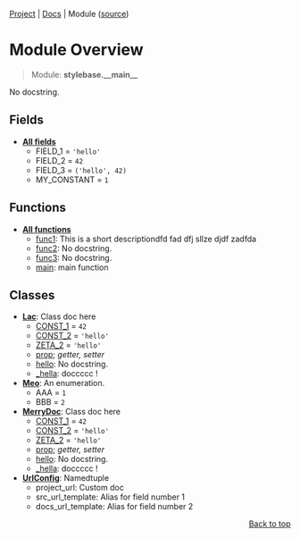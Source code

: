 [Project](https://github.com/pyrustic/stylebase#readme) | [Docs](https://github.com/pyrustic/stylebase/blob/master/docs/README.md) | Module ([source](https://github.com/pyrustic/stylebase/blob/master/stylebase/__main__.py))

# Module Overview
> Module: **stylebase.\_\_main\_\_**

No docstring.

## Fields
- [**All fields**](https://github.com/pyrustic/stylebase/blob/master/docs/modules/stylebase/__main__/fields.md)
    - FIELD\_1 = `'hello'`
    - FIELD\_2 = `42`
    - FIELD\_3 = `('hello', 42)`
    - MY\_CONSTANT = `1`

## Functions
- [**All functions**](https://github.com/pyrustic/stylebase/blob/master/docs/modules/stylebase/__main__/funcs.md)
    - [func1](https://github.com/pyrustic/stylebase/blob/master/docs/modules/stylebase/__main__/funcs.md#func1): This is a short descriptiondfd fad dfj sllze djdf zadfda
    - [func2](https://github.com/pyrustic/stylebase/blob/master/docs/modules/stylebase/__main__/funcs.md#func2): No docstring.
    - [func3](https://github.com/pyrustic/stylebase/blob/master/docs/modules/stylebase/__main__/funcs.md#func3): No docstring.
    - [main](https://github.com/pyrustic/stylebase/blob/master/docs/modules/stylebase/__main__/funcs.md#main): main function

## Classes
- [**Lac**](https://github.com/pyrustic/stylebase/blob/master/docs/modules/stylebase/__main__/class-Lac.md): Class doc here
    - [CONST\_1](https://github.com/pyrustic/stylebase/blob/master/docs/modules/stylebase/__main__/class-Lac.md#fields-table) = `42`
    - [CONST\_2](https://github.com/pyrustic/stylebase/blob/master/docs/modules/stylebase/__main__/class-Lac.md#fields-table) = `'hello'`
    - [ZETA\_2](https://github.com/pyrustic/stylebase/blob/master/docs/modules/stylebase/__main__/class-Lac.md#fields-table) = `'hello'`
    - [prop](https://github.com/pyrustic/stylebase/blob/master/docs/modules/stylebase/__main__/class-Lac.md#properties-table); _getter, setter_
    - [hello](https://github.com/pyrustic/stylebase/blob/master/docs/modules/stylebase/__main__/class-Lac.md#hello): No docstring.
    - [\_hella](https://github.com/pyrustic/stylebase/blob/master/docs/modules/stylebase/__main__/class-Lac.md#_hella): doccccc !
- [**Meo**](https://github.com/pyrustic/stylebase/blob/master/docs/modules/stylebase/__main__/class-Meo.md): An enumeration.
    - AAA = `1`
    - BBB = `2`
- [**MerryDoc**](https://github.com/pyrustic/stylebase/blob/master/docs/modules/stylebase/__main__/class-MerryDoc.md): Class doc here
    - [CONST\_1](https://github.com/pyrustic/stylebase/blob/master/docs/modules/stylebase/__main__/class-MerryDoc.md#fields-table) = `42`
    - [CONST\_2](https://github.com/pyrustic/stylebase/blob/master/docs/modules/stylebase/__main__/class-MerryDoc.md#fields-table) = `'hello'`
    - [ZETA\_2](https://github.com/pyrustic/stylebase/blob/master/docs/modules/stylebase/__main__/class-MerryDoc.md#fields-table) = `'hello'`
    - [prop](https://github.com/pyrustic/stylebase/blob/master/docs/modules/stylebase/__main__/class-MerryDoc.md#properties-table); _getter, setter_
    - [hello](https://github.com/pyrustic/stylebase/blob/master/docs/modules/stylebase/__main__/class-MerryDoc.md#hello): No docstring.
    - [\_hella](https://github.com/pyrustic/stylebase/blob/master/docs/modules/stylebase/__main__/class-MerryDoc.md#_hella): doccccc !
- [**UrlConfig**](https://github.com/pyrustic/stylebase/blob/master/docs/modules/stylebase/__main__/class-UrlConfig.md): Namedtuple
    - project\_url: Custom doc
    - src\_url\_template: Alias for field number 1
    - docs\_url\_template: Alias for field number 2

<p align="right"><a href="#module-overview">Back to top</a></p>

